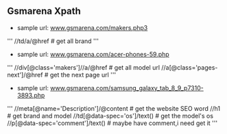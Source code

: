 ## Gsmarena Xpath

- sample url: www.gsmarena.com/makers.php3

'''
	//td/a/@href  # get all brand
'''

- sample url: www.gsmarena.com/acer-phones-59.php

'''
	//div[@class='makers']//a/@href  # get all model url
	//a[@class='pages-next']/@href  # get the next page url
'''

- sample url: www.gsmarena.com/samsung_galaxy_tab_8_9_p7310-3893.php

'''
	//meta[@name='Description']/@content   # get the website SEO word
	//h1  # get brand and model
	//td[@data-spec='os']/text()  # get the model's os
	//p[@data-spec='comment']/text()  # maybe have comment,i need get it
'''
